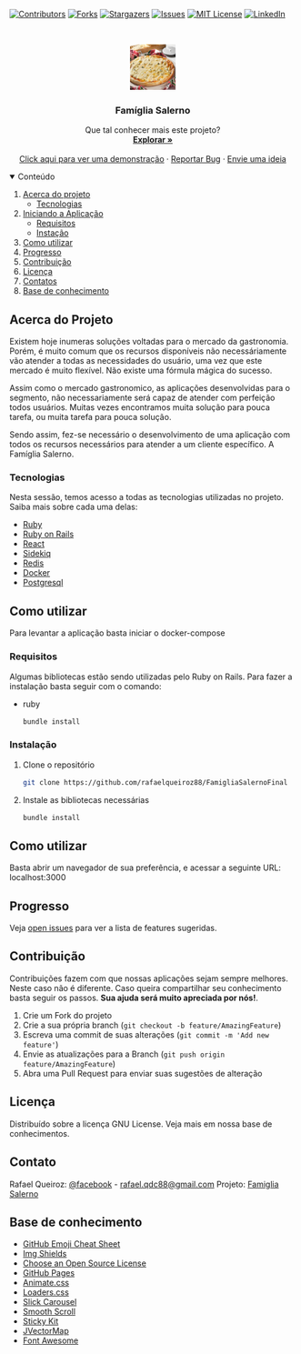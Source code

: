 <!-- TODO: Melhorar este Readme.md. Incluir todos os passos na sessão de usabilidade -->
<!-- TODO: Incluir um logotipo assim que obtiver um -->
<!-- Readme doc: https://github.com/othneildrew/Best-README-Template#roadmap -->

<!-- PROJECT SHIELDS -->
<!--
*** I'm using markdown "reference style" links for readability.
*** Reference links are enclosed in brackets [ ] instead of parentheses ( ).
*** See the bottom of this document for the declaration of the reference variables
*** for contributors-url, forks-url, etc. This is an optional, concise syntax you may use.
*** https://www.markdownguide.org/basic-syntax/#reference-style-links
-->
[![Contributors][contributors-shield]][contributors-url]
[![Forks][forks-shield]][forks-url]
[![Stargazers][stars-shield]][stars-url]
[![Issues][issues-shield]][issues-url]
[![MIT License][license-shield]][license-url]
[![LinkedIn][linkedin-shield]][linkedin-url]

<!-- PROJECT LOGO -->
<br />
<p align="center">
  <a href="https://github.com/rafaelqueiroz88/FamigliaSalernoFinal">
    <img src="pizza.jpg" alt="Logo" width="80" height="80">
  </a>

  <h3 align="center">Famíglia Salerno</h3>

  <p align="center">
    Que tal conhecer mais este projeto?
    <br />
    <a href="https://github.com/rafaelqueiroz88/FamigliaSalernoFinal"><strong>Explorar »</strong></a>
    <br />
    <br />
    <a href="https://famigliasalernodelivery.herokuapp.com/">Click aqui para ver uma demonstração</a>
    ·
    <a href="https://github.com/rafaelqueiroz88/FamigliaSalernoFinal/issues">Reportar Bug</a>
    ·
    <a href="https://github.com/rafaelqueiroz88/FamigliaSalernoFinal/issues">Envie uma ideia</a>
  </p>
</p>

<!-- TABLE OF CONTENTS -->
<details open="open">
  <summary>Conteúdo</summary>
  <ol>
    <li>
      <a href="#about-the-project">Acerca do projeto</a>
      <ul>
        <li><a href="#built-with">Tecnologias</a></li>
      </ul>
    </li>
    <li>
      <a href="#getting-started">Iniciando a Aplicação</a>
      <ul>
        <li><a href="#prerequisites">Requisitos</a></li>
        <li><a href="#installation">Instação</a></li>
      </ul>
    </li>
    <li><a href="#usage">Como utilizar</a></li>
    <li><a href="#roadmap">Progresso</a></li>
    <li><a href="#contributing">Contribuição</a></li>
    <li><a href="#license">Licença</a></li>
    <li><a href="#contact">Contatos</a></li>
    <li><a href="#acknowledgements">Base de conhecimento</a></li>
  </ol>
</details>

<!-- ABOUT THE PROJECT -->
## Acerca do Projeto

<!-- [![Product Name Screen Shot][product-screenshot]](https://example.com) -->

Existem hoje inumeras soluções voltadas para o mercado da gastronomia. Porém, é muito comum que os recursos disponíveis não necessáriamente vão atender a todas as necessidades do usuário, uma vez que este mercado é muito flexível. Não existe uma fórmula mágica do sucesso.

Assim como o mercado gastronomico, as aplicações desenvolvidas para o segmento, não necessariamente será capaz de atender com perfeição todos usuários. Muitas vezes encontramos muita solução para pouca tarefa, ou muita tarefa para pouca solução.

Sendo assim, fez-se necessário o desenvolvimento de uma aplicação com todos os recursos necessários para atender a um cliente específico. A Famíglia Salerno.


### Tecnologias

Nesta sessão, temos acesso a todas as tecnologias utilizadas no projeto. Saiba mais sobre cada uma delas:
* [Ruby](https://rubyonrails.org/)
* [Ruby on Rails](https://www.ruby-lang.org/pt/)
* [React](https://pt-br.reactjs.org/)
* [Sidekiq](https://sidekiq.org/)
* [Redis](https://redis.io/)
* [Docker](https://www.docker.com/)
* [Postgresql](https://www.postgresql.org/)



<!-- GETTING STARTED -->
## Como utilizar

Para levantar a aplicação basta iniciar o docker-compose

### Requisitos

Algumas bibliotecas estão sendo utilizadas pelo Ruby on Rails. Para fazer a instalação basta seguir com o comando:

* ruby
  ```sh
  bundle install
  ```

### Instalação

1. Clone o repositório
   ```sh
   git clone https://github.com/rafaelqueiroz88/FamigliaSalernoFinal
   ```
2. Instale as bibliotecas necessárias
   ```sh
   bundle install
   ```


<!-- USAGE EXAMPLES -->
## Como utilizar

Basta abrir um navegador de sua preferência, e acessar a seguinte URL: localhost:3000

<!-- _For more examples, please refer to the [Documentation](https://example.com)_ -->

<!-- ROADMAP -->
## Progresso

Veja [open issues](https://github.com/rafaelqueiroz88/FamigliaSalernoFinal/issues) para ver a lista de features sugeridas.


<!-- CONTRIBUTING -->
## Contribuição

Contribuições fazem com que nossas aplicações sejam sempre melhores. Neste caso não é diferente. Caso queira compartilhar seu conhecimento basta seguir os passos. **Sua ajuda será muito apreciada por nós!**.

1. Crie um Fork do projeto
2. Crie a sua própria branch (`git checkout -b feature/AmazingFeature`)
3. Escreva uma commit de suas alterações (`git commit -m 'Add new feature'`)
4. Envie as atualizações para a Branch (`git push origin feature/AmazingFeature`)
5. Abra uma Pull Request para enviar suas sugestões de alteração



<!-- LICENSE -->
## Licença

Distribuído sobre a licença GNU License. Veja mais em nossa base de conhecimentos.

<!-- CONTACT -->
## Contato

Rafael Queiroz: [@facebook](https://www.facebook.com/rafael.queiroz.castro/) - rafael.qdc88@gmail.com
Projeto: [Famiglia Salerno](https://github.com/rafaelqueiroz88/FamigliaSalernoFinal)



<!-- ACKNOWLEDGEMENTS -->
## Base de conhecimento
* [GitHub Emoji Cheat Sheet](https://www.webpagefx.com/tools/emoji-cheat-sheet)
* [Img Shields](https://shields.io)
* [Choose an Open Source License](https://choosealicense.com)
* [GitHub Pages](https://pages.github.com)
* [Animate.css](https://daneden.github.io/animate.css)
* [Loaders.css](https://connoratherton.com/loaders)
* [Slick Carousel](https://kenwheeler.github.io/slick)
* [Smooth Scroll](https://github.com/cferdinandi/smooth-scroll)
* [Sticky Kit](http://leafo.net/sticky-kit)
* [JVectorMap](http://jvectormap.com)
* [Font Awesome](https://fontawesome.com)





<!-- MARKDOWN LINKS & IMAGES -->
<!-- 
  https://github.com/rafaelqueiroz88/FamigliaSalernoFinal
-->
<!-- https://www.markdownguide.org/basic-syntax/#reference-style-links -->
[contributors-shield]: https://img.shields.io/github/contributors/rafaelqueiroz88/FamigliaSalernoFinal.svg?style=for-the-badge
[contributors-url]: https://github.com/rafaelqueiroz88/FamigliaSalernoFinal/graphs/contributors
[forks-shield]: https://img.shields.io/github/forks/rafaelqueiroz88/FamigliaSalernoFinal?style=for-the-badge
[forks-url]: https://github.com/rafaelqueiroz88/FamigliaSalernoFinal/network/members
[stars-shield]: https://img.shields.io/github/stars/rafaelqueiroz88/FamigliaSalernoFinal?style=for-the-badge
[stars-url]: https://github.com/rafaelqueiroz88/FamigliaSalernoFinal/stargazers
[issues-shield]: https://img.shields.io/github/issues/rafaelqueiroz88/FamigliaSalernoFinal.svg?style=for-the-badge
[issues-url]: https://github.com/rafaelqueiroz88/FamigliaSalernoFinal/issues
[license-shield]: https://img.shields.io/github/license/rafaelqueiroz88/FamigliaSalernoFinal.svg?style=for-the-badge
[license-url]: https://github.com/rafaelqueiroz88/FamigliaSalernoFinal/LICENSE
[linkedin-shield]: https://img.shields.io/badge/-LinkedIn-black.svg?style=for-the-badge&logo=linkedin&colorB=555
[linkedin-url]: https://www.linkedin.com/in/rafael-queiroz-0074a4139/
<!-- [product-screenshot]: images/screenshot.png -->